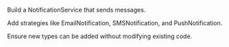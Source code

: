 Build a NotificationService that sends messages.

Add strategies like EmailNotification, SMSNotification, and PushNotification.

Ensure new types can be added without modifying existing code.
